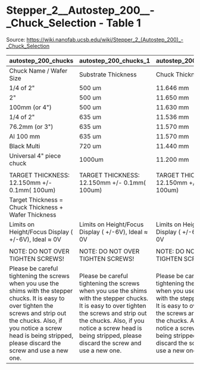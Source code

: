 # Stepper_2__Autostep_200__-_Chuck_Selection - Table 1

Source: https://wiki.nanofab.ucsb.edu/wiki/Stepper_2_(Autostep_200)_-_Chuck_Selection

| autostep_200_chucks                                                                                                                                                                                                                                     | autostep_200_chucks_1                                                                                                                                                                                                                                   | autostep_200_chucks_2                                                                                                                                                                                                                                   |
|:--------------------------------------------------------------------------------------------------------------------------------------------------------------------------------------------------------------------------------------------------------|:--------------------------------------------------------------------------------------------------------------------------------------------------------------------------------------------------------------------------------------------------------|:--------------------------------------------------------------------------------------------------------------------------------------------------------------------------------------------------------------------------------------------------------|
| Chuck Name / Wafer Size                                                                                                                                                                                                                                 | Substrate Thickness                                                                                                                                                                                                                                     | Chuck Thickness                                                                                                                                                                                                                                         |
| 1/4 of 2"                                                                                                                                                                                                                                               | 500 um                                                                                                                                                                                                                                                  | 11.646 mm                                                                                                                                                                                                                                               |
| 2"                                                                                                                                                                                                                                                      | 500 um                                                                                                                                                                                                                                                  | 11.650 mm                                                                                                                                                                                                                                               |
| 100mm (or 4")                                                                                                                                                                                                                                           | 500 um                                                                                                                                                                                                                                                  | 11.630 mm                                                                                                                                                                                                                                               |
| 1/4 of 2"                                                                                                                                                                                                                                               | 635 um                                                                                                                                                                                                                                                  | 11.536 mm                                                                                                                                                                                                                                               |
| 76.2mm (or 3")                                                                                                                                                                                                                                          | 635 um                                                                                                                                                                                                                                                  | 11.570 mm                                                                                                                                                                                                                                               |
| Al 100 mm                                                                                                                                                                                                                                               | 635 um                                                                                                                                                                                                                                                  | 11.570 mm                                                                                                                                                                                                                                               |
| Black Multi                                                                                                                                                                                                                                             | 720 um                                                                                                                                                                                                                                                  | 11.440 mm                                                                                                                                                                                                                                               |
| Universal 4" piece chuck                                                                                                                                                                                                                                | 1000um                                                                                                                                                                                                                                                  | 11.200 mm                                                                                                                                                                                                                                               |
|                                                                                                                                                                                                                                                         |                                                                                                                                                                                                                                                         |                                                                                                                                                                                                                                                         |
| TARGET THICKNESS: 12.150mm +/- 0.1mm( 100um)                                                                                                                                                                                                            | TARGET THICKNESS: 12.150mm +/- 0.1mm( 100um)                                                                                                                                                                                                            | TARGET THICKNESS: 12.150mm +/- 0.1mm( 100um)                                                                                                                                                                                                            |
| Target Thickness = Chuck Thickness + Wafer Thickness                                                                                                                                                                                                    |                                                                                                                                                                                                                                                         |                                                                                                                                                                                                                                                         |
| Limits on Height/Focus Display ( +/-6V), Ideal ≈ 0V                                                                                                                                                                                                     | Limits on Height/Focus Display ( +/-6V), Ideal ≈ 0V                                                                                                                                                                                                     | Limits on Height/Focus Display ( +/-6V), Ideal ≈ 0V                                                                                                                                                                                                     |
|                                                                                                                                                                                                                                                         |                                                                                                                                                                                                                                                         |                                                                                                                                                                                                                                                         |
| NOTE: DO NOT OVER TIGHTEN SCREWS!                                                                                                                                                                                                                       | NOTE: DO NOT OVER TIGHTEN SCREWS!                                                                                                                                                                                                                       | NOTE: DO NOT OVER TIGHTEN SCREWS!                                                                                                                                                                                                                       |
| Please be careful tightening the screws when you use the shims with the stepper chucks. It is easy to over tighten the screws and strip out the chucks. Also, if you notice a screw head is being stripped, please discard the screw and use a new one. | Please be careful tightening the screws when you use the shims with the stepper chucks. It is easy to over tighten the screws and strip out the chucks. Also, if you notice a screw head is being stripped, please discard the screw and use a new one. | Please be careful tightening the screws when you use the shims with the stepper chucks. It is easy to over tighten the screws and strip out the chucks. Also, if you notice a screw head is being stripped, please discard the screw and use a new one. |